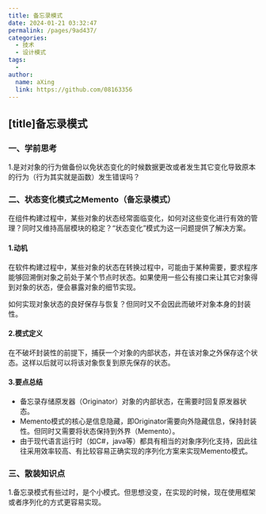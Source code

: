 ```yaml
---
title: 备忘录模式
date: 2024-01-21 03:32:47
permalink: /pages/9ad437/
categories:
  - 技术
  - 设计模式
tags:
  - 
author: 
  name: aXing
  link: https://github.com/08163356
---
```

## [title]备忘录模式

### 一、学前思考

1.是对对象的行为做备份以免状态变化的时候数据更改或者发生其它变化导致原本的行为（行为其实就是函数）发生错误吗？

<!--more-->

### 二、状态变化模式之Memento（备忘录模式）

在组件构建过程中，某些对象的状态经常面临变化，如何对这些变化进行有效的管理？同时又维持高层模块的稳定？“状态变化”模式为这一问题提供了解决方案。

#### 1.动机

在软件构建过程中，某些对象的状态在转换过程中，可能由于某种需要，要求程序能够回溯倒对象之前处于某个节点时状态。如果使用一些公有接口来让其它对象得到对象的状态，便会暴露对象的细节实现。

<!-- more -->
如何实现对象状态的良好保存与恢复？但同时又不会因此而破坏对象本身的封装性。

#### 2.模式定义

在不破坏封装性的前提下，捕获一个对象的内部状态，并在该对象之外保存这个状态。这样以后就可以将该对象恢复到原先保存的状态。

#### 3.要点总结

- 备忘录存储原发器（Originator）对象的内部状态，在需要时回复原发器状态。
- Memento模式的核心是信息隐藏，即Originator需要向外隐藏信息，保持封装性。但同时又需要将状态保持到外界（Memento）。
- 由于现代语言运行时（如C#，java等）都具有相当的对象序列化支持，因此往往采用效率较高、有比较容易正确实现的序列化方案来实现Memento模式。

### 三、散装知识点

1.备忘录模式有些过时，是个小模式。但思想没变，在实现的时候，现在使用框架或者序列化的方式更容易实现。